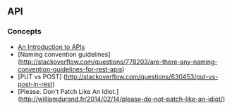 ## API

### Concepts

* [An Introduction to APIs](https://zapier.com/learn/apis/)
* [Naming convention guidelines] (http://stackoverflow.com/questions/778203/are-there-any-naming-convention-guidelines-for-rest-apis)
* [PUT vs POST] (http://stackoverflow.com/questions/630453/put-vs-post-in-rest)
* [Please. Don't Patch Like An Idiot.] (http://williamdurand.fr/2014/02/14/please-do-not-patch-like-an-idiot/)
